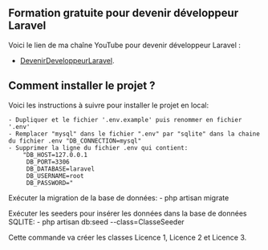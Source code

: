 
## Formation gratuite pour devenir développeur Laravel

Voici le lien de ma chaîne YouTube pour devenir développeur Laravel :

- [DevenirDeveloppeurLaravel](https://www.youtube.com/@DevenirDeveloppeurLaravel?sub_confirmation=1).

## Comment installer le projet ?

Voici les instructions à suivre pour installer le projet en local:

    - Dupliquer et le fichier '.env.example' puis renommer en fichier '.env'
    - Remplacer "mysql" dans le fichier ".env" par "sqlite" dans la chaine du fichier .env "DB_CONNECTION=mysql"
    - Supprimer la ligne du fichier .env qui contient:
        "DB_HOST=127.0.0.1
         DB_PORT=3306
         DB_DATABASE=laravel
         DB_USERNAME=root
         DB_PASSWORD="

Exécuter la migration de la base de données:
    - php artisan migrate

Exécuter les seeders pour insérer les données dans la base de données SQLITE:
    - php artisan db:seed --class=ClasseSeeder

Cette commande va créer les classes Licence 1, Licence 2 et Licence 3.